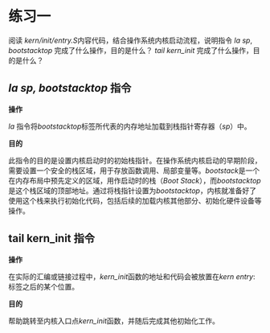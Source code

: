 # **练习一** #
阅读 *kern/init/entry.S*内容代码，结合操作系统内核启动流程，说明指令 *la* *sp*, *bootstacktop* 完成了什么操作，目的是什么？ *tail kern_init* 完成了什么操作，目的是什么？
## ***la sp, bootstacktop* 指令** ##
**操作**

*la* 指令将*bootstacktop*标签所代表的内存地址加载到栈指针寄存器（*sp*）中。

**目的**

此指令的目的是设置内核启动时的初始栈指针。在操作系统内核启动的早期阶段，需要设置一个安全的栈区域，用于存放函数调用、局部变量等。*bootstack*是一个在内存布局中预先定义的区域，用作启动时的栈（*Boot Stack*），而*bootstacktop*是这个栈区域的顶部地址。通过将栈指针设置为*bootstacktop*，内核就准备好了使用这个栈来执行初始化代码，包括后续的加载内核其他部分、初始化硬件设备等操作。

## **tail kern_init 指令** ##
**操作**

在实际的汇编或链接过程中，*kern_init*函数的地址和代码会被放置在*kern entry*:标签之后的某个位置。

**目的**

帮助跳转至内核入口点*kern_init*函数，并随后完成其他初始化工作。
